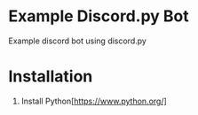 # Example Discord.py Bot
Example discord bot using discord.py

# Installation
1. Install Python[https://www.python.org/]
